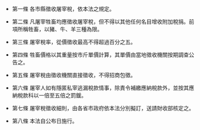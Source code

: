 * 第一條 各市縣徵收屠宰稅，依本法之規定。

* 第二條 凡屠宰牲畜均應徵收屠宰稅，但不得以其他任何名目增收附加稅捐。前項所稱牲畜，以豬、牛、羊三種為限。

* 第三條 屠宰稅率，從價徵收最高不得超過百分之五。

* 第四條 牲畜價格以其重量按市斤單價計算，其單價由當地徵收機關按期調查公告之。

* 第五條 屠宰稅由徵收機關直接徵收，不得招商包徵。

* 第六條 屠宰人如有隱匿私宰逃漏稅款情事，除責令補繳應納稅款外，並按其應納稅款科以一倍至五倍之罰鍰。

* 第七條 屠宰稅徵收細則，由各省市政府依本法分別擬訂，送請財收部核定之。

* 第八條 本法自公布日施行。

